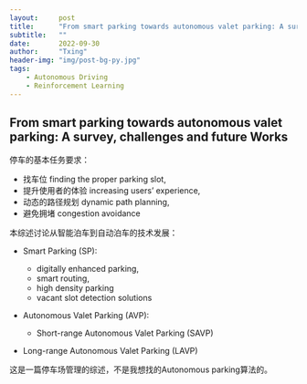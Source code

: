 ```yaml
---
layout:     post
title:      "From smart parking towards autonomous valet parking: A survey, challenges and future Works"
subtitle:   ""
date:       2022-09-30
author:     "Txing"
header-img: "img/post-bg-py.jpg"
tags:
    - Autonomous Driving
    - Reinforcement Learning
---
```


## From smart parking towards autonomous valet parking: A survey, challenges and future Works

停车的基本任务要求：

- 找车位 finding the proper parking slot,
- 提升使用者的体验 increasing users’ experience,
- 动态的路径规划 dynamic path planning,
- 避免拥堵 congestion avoidance

本综述讨论从智能泊车到自动泊车的技术发展：

- Smart Parking (SP): 

  - digitally enhanced parking, 
  - smart routing,
  - high density parking
  - vacant slot detection solutions

- Autonomous Valet Parking (AVP):

  - Short-range Autonomous Valet Parking (SAVP) 
- Long-range Autonomous Valet Parking (LAVP)



这是一篇停车场管理的综述，不是我想找的Autonomous parking算法的。
